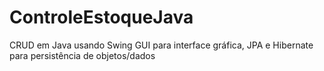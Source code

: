 # ControleEstoqueJava
CRUD em Java usando Swing GUI para interface gráfica, JPA e Hibernate para persistência de objetos/dados
